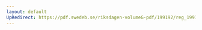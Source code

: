 ```yaml
---
layout: default
UpRedirect: https://pdf.swedeb.se/riksdagen-volumeG-pdf/199192/reg_199192/reg_199192_0710.pdf
---
```


